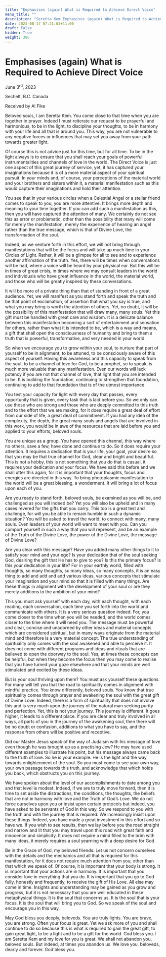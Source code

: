 ```yaml
---
title: "Emphasises (again) What is Required to Achieve Direct Voice"
menu_title: ""
description: "Seretta Kem Emphasises (again) What is Required to Achieve Direct Voice"
date: 2023-08-17 07:21:03+11:00
draft: False
hidden: True
weight: 386
---
```

# Emphasises (again) What is Required to Achieve Direct Voice 

June 3<sup>rd</sup>, 2023

Sechelt, B.C. Canada

Received by Al Fike  



Beloved souls, I am Seretta Kem. You come close to that time when you are together in prayer. Indeed I must reiterate our request to be prayerful and harmonious, to be in the light, to discipline your thoughts, to be in harmony with your life and all that is around you. This way, you are not vulnerable to any negative forces or influences that may set you away from your path towards greater light. 

Of course this is not advice just for this time, but for all time. To be in the light always is to ensure that you shall reach your goals of powerful instrumentalities and channels of love in the world. The Direct Voice is just one aspect of this great journey of service, yet, it has captured your imaginations because it is of a more material aspect of your spiritual pursuit. In your minds and, of course, your perceptions of the material world and your brothers and sisters within it, a material manifestation such as this would capture their imaginations and hold their attention.

You see that in your various circles when a Celestial Angel or a stellar friend comes to speak to you, you are more attentive. It brings more depth and meaning to your time together. If you can add such a manifestation as this, then you will have captured the attention of many. We certainly do not see this as error or problematic, other than the possibility that many will come for merely the manifestation, merely the experience of hearing an angel rather than the true message, which is that of Divine Love, the transformation of the soul.

Indeed, as we venture forth in this effort, we will not bring through manifestations that will be the focus and will take up much time in your Circles of Light. Rather, it will be a glimpse for all to see and to experience another affirmation of the truth. Yes, there will be times when conversations will be had, where a voice will be heard by your physical ear. But this will be in times of great crisis, in times where we may consult leaders in the world and individuals who have great influence in the world, the material world, and those who will be greatly inspired by these conversations.

It will be more of a private thing than that of standing in front of a great audience. Yet, we will manifest as you stand forth and speak the truth and be that point of exclamation, of assertion that what you say is true, and what you may bring is worth the attention of others. Yet, no doubt, it will be the possibility of this manifestation that will draw many, many souls. Yet this gift must be handled with great care and wisdom. It is a delicate balance between this manifestation becoming a sort of entertainment and sensation for others, rather than what it is intended to be, which is a way and means, a gift that shall open the consciousness of humanity and bring to them a truth that is powerful, transformative, and very needed in your world.

So when we encourage you to grow within your soul, to nurture that part of yourself to be in alignment, to be attuned, to be consciously aware of this aspect of yourself. Having this awareness and this capacity to speak from the soul, to be a channel of love for God, to be a prophet, so to speak, is much more valuable than any manifestation. Even our words will lack potency if you are not that channel of love, that light that you are intended to be. It is building the foundation, continuing to strengthen that foundation, continuing to add to that foundation that is of the utmost importance.

You test your capacity for light with every day that passes, every opportunity that is given, every task that is laid before you. So we only can use those who are strong and those who are deeply committed to this truth and to the effort that we are making, for it does require a great deal of effort from our side of life, a great deal of commitment. If you had any idea of the complexity, the depth, the great many souls and angels that are involved in this work, you would be in awe of the resources that are laid before you and applied to your efforts, beloved souls.

You are unique as a group. You have opened this channel, this way where no others, save a few, have done and continue to do. So it does require your attention. It requires a dedication that is your life, your goal, your desire so that you may be that true channel for God, clear and bright and beautiful. This is not a hobby, this is not something that you do that is casual, it requires your dedication and your focus. We have said this before and we shall utter this again, for it is important that your thoughts, focus and energies are directed in this way. To bring  photoplasmic manifestation to the world will be a great blessing, a wonderment. It will bring a lot of focus upon each of you. 

Are you ready to stand forth, beloved souls, be examined as you will be, and challenged as you will indeed be? Yet you will also be upheld and in many cases revered for the gifts that you carry. This too is a great test and challenge, for will you be able to remain humble in such a dynamic situation? You will be asked to travel the world, to connect with many, many souls. Even leaders of your world will want to meet with you. Can you comport yourself in such a way that you will represent, and be an example of the Truth of the Divine Love, the power of the Divine Love, the message of Divine Love? 

Are you clear with this message? Have you added many other things to it to satisfy your mind and your ego? Is your dedication that of the soul seeking God, desiring the gift that He has to give to you? Is this the primary focus? Is this your dedication in your life? For in your earthly world, filled with thoughts, so many thoughts, so many ideas, so many concepts, it is an easy thing to add and add and add various ideas, various concepts that stimulate your imagination and your mind so that it is filled with many things. Are these things in alignment with the development of your soul or are they merely additions to the ambition of your mind? 

This you must ask yourself with each day, with each thought, with each reading, each conversation, each time you set forth into the world and communicate with others. It is a very serious question indeed. For, you come closer to the time when you will be needed, and the world comes closer to the time where it will need you. The message must be powerful and clear, concise and unadorned by other ideas and material concepts which are considered spiritual, but in many ways originate from the material mind and therefore is a very material concept. The true understanding of spirituality only comes with the soul awakened and able to perceive it. It does not come with different programs and ideas and rituals that are believed to open the doorway to the soul. Yes, at times these concepts can be helpful, but when they become the focus then you may come to realise that you have turned your gaze elsewhere and that your minds are well stimulated and excited by these ideas. 

But is your soul thriving upon them? You must ask yourself these questions. For many will tell you that the road to spirituality comes in alignment with mindful practice. You know differently, beloved souls. You know that true spirituality comes through prayer and awakening the soul with the great gift of Divine Love. Indeed, there is a form of spirituality that does not involve this and is very much upon the journey of the natural man seeking purity and perfection. Yet,  this is not your journey. This journey is different. It goes higher, it leads to a different place. If you are clear and truly involved in all ways, all parts of you in the journey of the awakening soul, then there will be no doubt or confusion, additions to what you have to say, and the response from others will be positive and receptive.

Did our Master Jesus speak of the way of Judaism with his message of love even though he was brought up as a practising Jew? He may have used different examples to illustrate his point, but his message always came back to the truth of love. So he is your example. He is the light and the way towards enlightenment of the soul. So you must come to see your own way, your own passage towards this truth, and acknowledge that which holds you back, which obstructs you on this journey. 

We have spoken about the level of our accomplishments to date among you and that level is modest. Indeed, if we are to truly move forward, then it is time to set aside the distractions, the conditions, the thoughts, the beliefs that are not in harmony with love and the Truth of God’s Love. We do not force ourselves upon you or insist upon certain protocols but indeed, you have asked to be servants of God in this way. So we respond to you with the truth and with the journey that is required. We increasingly insist upon these things. 
Indeed, you have made a great investment in this effort and so have we. If you wish to see results, then we lay before you the road straight and narrow and lit that you may travel upon this road with great faith and innocence and simplicity. It does not require a mind filled to the brim with many ideas, it merely requires a soul yearning with a deep desire for God.

Be in the Grace of God, my beloved friends. Let us not concern ourselves with the details and the mechanics and all that is required for this manifestation, for it does not require much attention from you, other than that which we speak of. Of course, it is important that your body is strong. It is important that your actions are in harmony. It is important that you consider love in everything that you do. It is important that you go to God fully, honestly and frequently, to receive the gift of His Love. All else may come in time. Insights and understanding may be gained as you grow and progress, but it is not necessary that you are well educated in these metaphysical things. It is the soul that concerns us. It is the soul that is your focus. It is the soul that will bring you to God. So we speak of the soul and encourage you in this way.

May God bless you deeply, beloveds. You are truly lights. You are brave, you are strong. Often your focus is great. Yet we ask more of you and shall continue to do so because this is what is required to gain the great gift, to gain great light, to be a light and to be a gift for the world. God bless you. I am Seretta Kem and my love for you is great. We shall not abandon you, beloved souls. But indeed, at times you abandon us. We love you, beloveds, dearly and forever. God bless you.